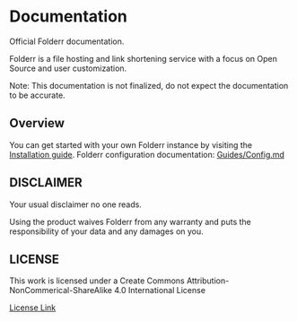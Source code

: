# Documentation

Official Folderr documentation.

Folderr is a file hosting and link shortening service with a focus on Open Source and user customization.

Note: This documentation is not finalized, do not expect the documentation to be accurate.

## Overview

You can get started with your own Folderr instance by visiting the [Installation guide](./Guides/Folderr/2.0.0/Installation.md "Installing a Folderr instance").
Folderr configuration documentation: [Guides/Config.md](./Guides/Folderr/2.0.0/Config.md "Folderr Configuration")

## DISCLAIMER

Your usual disclaimer no one reads.

Using the product waives Folderr from any warranty and puts the responsibility of your data and any damages on you.

## LICENSE

This work is licensed under a Create Commons Attribution-NonCommerical-ShareAlike 4.0 International License

[License Link](https://creativecommons.org/licenses/by-nc-sa/4.0/ "CC BY-NC-SA 4.0")
